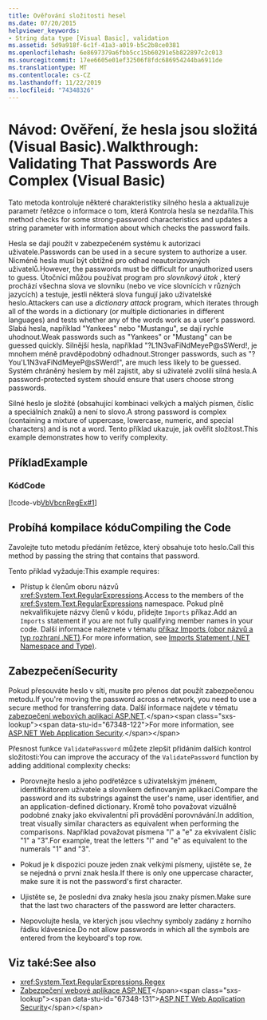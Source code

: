 ```yaml
---
title: Ověřování složitosti hesel
ms.date: 07/20/2015
helpviewer_keywords:
- String data type [Visual Basic], validation
ms.assetid: 5d9a918f-6c1f-41a3-a019-b5c2b8ce0381
ms.openlocfilehash: 6e8697379a6fbb5cc15b60291e5b822897c2c013
ms.sourcegitcommit: 17ee6605e01ef32506f8fdc686954244ba6911de
ms.translationtype: MT
ms.contentlocale: cs-CZ
ms.lasthandoff: 11/22/2019
ms.locfileid: "74348326"
---
```

# <a name="walkthrough-validating-that-passwords-are-complex-visual-basic"></a><span data-ttu-id="67348-102">Návod: Ověření, že hesla jsou složitá (Visual Basic).</span><span class="sxs-lookup"><span data-stu-id="67348-102">Walkthrough: Validating That Passwords Are Complex (Visual Basic)</span></span>
<span data-ttu-id="67348-103">Tato metoda kontroluje některé charakteristiky silného hesla a aktualizuje parametr řetězce o informace o tom, která Kontrola hesla se nezdařila.</span><span class="sxs-lookup"><span data-stu-id="67348-103">This method checks for some strong-password characteristics and updates a string parameter with information about which checks the password fails.</span></span>  
  
 <span data-ttu-id="67348-104">Hesla se dají použít v zabezpečeném systému k autorizaci uživatele.</span><span class="sxs-lookup"><span data-stu-id="67348-104">Passwords can be used in a secure system to authorize a user.</span></span> <span data-ttu-id="67348-105">Nicméně hesla musí být obtížné pro odhad neautorizovaných uživatelů.</span><span class="sxs-lookup"><span data-stu-id="67348-105">However, the passwords must be difficult for unauthorized users to guess.</span></span> <span data-ttu-id="67348-106">Útočníci můžou používat program pro *slovníkový útok* , který prochází všechna slova ve slovníku (nebo ve více slovnících v různých jazycích) a testuje, jestli některá slova fungují jako uživatelské heslo.</span><span class="sxs-lookup"><span data-stu-id="67348-106">Attackers can use a *dictionary attack* program, which iterates through all of the words in a dictionary (or multiple dictionaries in different languages) and tests whether any of the words work as a user's password.</span></span> <span data-ttu-id="67348-107">Slabá hesla, například "Yankees" nebo "Mustangu", se dají rychle uhodnout.</span><span class="sxs-lookup"><span data-stu-id="67348-107">Weak passwords such as "Yankees" or "Mustang" can be guessed quickly.</span></span> <span data-ttu-id="67348-108">Silnější hesla, například "?L1N3vaFiNdMeyeP@sSWerd!, je mnohem méně pravděpodobný odhadnout.</span><span class="sxs-lookup"><span data-stu-id="67348-108">Stronger passwords, such as "?You'L1N3vaFiNdMeyeP@sSWerd!", are much less likely to be guessed.</span></span> <span data-ttu-id="67348-109">Systém chráněný heslem by měl zajistit, aby si uživatelé zvolili silná hesla.</span><span class="sxs-lookup"><span data-stu-id="67348-109">A password-protected system should ensure that users choose strong passwords.</span></span>  
  
 <span data-ttu-id="67348-110">Silné heslo je složité (obsahující kombinaci velkých a malých písmen, číslic a speciálních znaků) a není to slovo.</span><span class="sxs-lookup"><span data-stu-id="67348-110">A strong password is complex (containing a mixture of uppercase, lowercase, numeric, and special characters) and is not a word.</span></span> <span data-ttu-id="67348-111">Tento příklad ukazuje, jak ověřit složitost.</span><span class="sxs-lookup"><span data-stu-id="67348-111">This example demonstrates how to verify complexity.</span></span>  
  
## <a name="example"></a><span data-ttu-id="67348-112">Příklad</span><span class="sxs-lookup"><span data-stu-id="67348-112">Example</span></span>  
  
### <a name="code"></a><span data-ttu-id="67348-113">Kód</span><span class="sxs-lookup"><span data-stu-id="67348-113">Code</span></span>  
 [!code-vb[VbVbcnRegEx#1](~/samples/snippets/visualbasic/VS_Snippets_VBCSharp/VbVbcnRegEx/VB/Class1.vb#1)]  
  
## <a name="compiling-the-code"></a><span data-ttu-id="67348-114">Probíhá kompilace kódu</span><span class="sxs-lookup"><span data-stu-id="67348-114">Compiling the Code</span></span>  
 <span data-ttu-id="67348-115">Zavolejte tuto metodu předáním řetězce, který obsahuje toto heslo.</span><span class="sxs-lookup"><span data-stu-id="67348-115">Call this method by passing the string that contains that password.</span></span>  
  
 <span data-ttu-id="67348-116">Tento příklad vyžaduje:</span><span class="sxs-lookup"><span data-stu-id="67348-116">This example requires:</span></span>  
  
- <span data-ttu-id="67348-117">Přístup k členům oboru názvů <xref:System.Text.RegularExpressions>.</span><span class="sxs-lookup"><span data-stu-id="67348-117">Access to the members of the <xref:System.Text.RegularExpressions> namespace.</span></span> <span data-ttu-id="67348-118">Pokud plně nekvalifikujete názvy členů v kódu, přidejte `Imports` příkaz.</span><span class="sxs-lookup"><span data-stu-id="67348-118">Add an `Imports` statement if you are not fully qualifying member names in your code.</span></span> <span data-ttu-id="67348-119">Další informace naleznete v tématu [příkaz Imports (obor názvů a typ rozhraní .NET)](../../../../visual-basic/language-reference/statements/imports-statement-net-namespace-and-type.md).</span><span class="sxs-lookup"><span data-stu-id="67348-119">For more information, see [Imports Statement (.NET Namespace and Type)](../../../../visual-basic/language-reference/statements/imports-statement-net-namespace-and-type.md).</span></span>  
  
## <a name="security"></a><span data-ttu-id="67348-120">Zabezpečení</span><span class="sxs-lookup"><span data-stu-id="67348-120">Security</span></span>  
 <span data-ttu-id="67348-121">Pokud přesouváte heslo v síti, musíte pro přenos dat použít zabezpečenou metodu.</span><span class="sxs-lookup"><span data-stu-id="67348-121">If you're moving the password across a network, you need to use a secure method for transferring data.</span></span> <span data-ttu-id="67348-122">Další informace najdete v tématu [zabezpečení webových aplikací ASP.NET](https://docs.microsoft.com/previous-versions/aspnet/330a99hc(v=vs.100)).</span><span class="sxs-lookup"><span data-stu-id="67348-122">For more information, see [ASP.NET Web Application Security](https://docs.microsoft.com/previous-versions/aspnet/330a99hc(v=vs.100)).</span></span>
  
 <span data-ttu-id="67348-123">Přesnost funkce `ValidatePassword` můžete zlepšit přidáním dalších kontrol složitosti:</span><span class="sxs-lookup"><span data-stu-id="67348-123">You can improve the accuracy of the `ValidatePassword` function by adding additional complexity checks:</span></span>  
  
- <span data-ttu-id="67348-124">Porovnejte heslo a jeho podřetězce s uživatelským jménem, identifikátorem uživatele a slovníkem definovaným aplikací.</span><span class="sxs-lookup"><span data-stu-id="67348-124">Compare the password and its substrings against the user's name, user identifier, and an application-defined dictionary.</span></span> <span data-ttu-id="67348-125">Kromě toho považovat vizuálně podobné znaky jako ekvivalentní při provádění porovnávání.</span><span class="sxs-lookup"><span data-stu-id="67348-125">In addition, treat visually similar characters as equivalent when performing the comparisons.</span></span> <span data-ttu-id="67348-126">Například považovat písmena "l" a "e" za ekvivalent číslic "1" a "3".</span><span class="sxs-lookup"><span data-stu-id="67348-126">For example, treat the letters "l" and "e" as equivalent to the numerals "1" and "3".</span></span>  
  
- <span data-ttu-id="67348-127">Pokud je k dispozici pouze jeden znak velkými písmeny, ujistěte se, že se nejedná o první znak hesla.</span><span class="sxs-lookup"><span data-stu-id="67348-127">If there is only one uppercase character, make sure it is not the password's first character.</span></span>  
  
- <span data-ttu-id="67348-128">Ujistěte se, že poslední dva znaky hesla jsou znaky písmen.</span><span class="sxs-lookup"><span data-stu-id="67348-128">Make sure that the last two characters of the password are letter characters.</span></span>  
  
- <span data-ttu-id="67348-129">Nepovolujte hesla, ve kterých jsou všechny symboly zadány z horního řádku klávesnice.</span><span class="sxs-lookup"><span data-stu-id="67348-129">Do not allow passwords in which all the symbols are entered from the keyboard's top row.</span></span>  
  
## <a name="see-also"></a><span data-ttu-id="67348-130">Viz také:</span><span class="sxs-lookup"><span data-stu-id="67348-130">See also</span></span>

- <xref:System.Text.RegularExpressions.Regex>
- <span data-ttu-id="67348-131">[Zabezpečení webové aplikace ASP.NET](https://docs.microsoft.com/previous-versions/aspnet/330a99hc(v=vs.100))</span><span class="sxs-lookup"><span data-stu-id="67348-131">[ASP.NET Web Application Security](https://docs.microsoft.com/previous-versions/aspnet/330a99hc(v=vs.100))</span></span>
